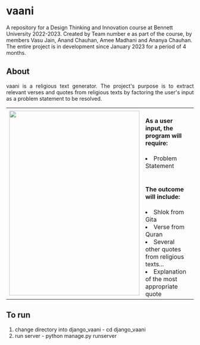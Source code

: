 # vaani <br>

A repository for a Design Thinking and Innovation course at Bennett University 2022-2023. Created by Team number e as part of the course, by members Vasu Jain, Anand Chauhan, Amee Madhani and Ananya Chauhan. The entire project is in development since January 2023 for a period of 4 months.

## About

<p align="justify">
vaani is a religious text generator. The project's purpose is to extract relevant verses and quotes from religious texts by factoring the user's input as a problem statement to be resolved. </p>
  
  <table align="center">
  <tr> 
    <td>
      <img src="https://user-images.githubusercontent.com/91457798/227113490-83134913-5e0c-49e2-abff-c065d546afde.png" width=350px height=496px>
    </td>
    
  <td> 
  <h4> As a user input, the program will require: </h4>
  <li> Problem Statement </li>
  <br>
  
  <h4> The outcome will include: </h4>
  <li> Shlok from Gita </ul>
  <li> Verse from Quran </ul>
  <li> Several other quotes from religious texts... </li>
  <li> Explanation of the most appropriate quote </li>
  </td>
  </tr>
  </table>

## To run

1. change directory into django_vaani - cd django_vaani
2. run server - python manage.py runserver 
